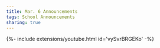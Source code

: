 ```yaml
---
title: Mar. 6 Announcements
tags: School Announcements
sharing: true
---
```

<div>{%- include extensions/youtube.html id='vySvrBRGEKo' -%}</div>
